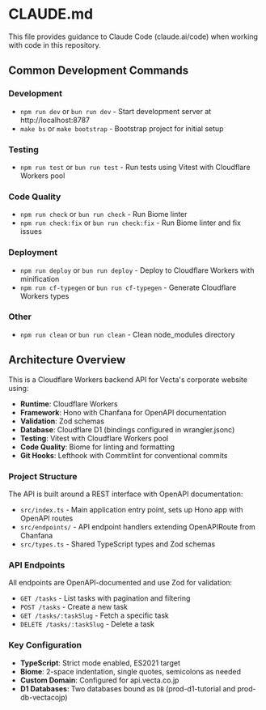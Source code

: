 # CLAUDE.md

This file provides guidance to Claude Code (claude.ai/code) when working with code in this repository.

## Common Development Commands

### Development
- `npm run dev` or `bun run dev` - Start development server at http://localhost:8787
- `make bs` or `make bootstrap` - Bootstrap project for initial setup

### Testing
- `npm run test` or `bun run test` - Run tests using Vitest with Cloudflare Workers pool

### Code Quality
- `npm run check` or `bun run check` - Run Biome linter
- `npm run check:fix` or `bun run check:fix` - Run Biome linter and fix issues

### Deployment
- `npm run deploy` or `bun run deploy` - Deploy to Cloudflare Workers with minification
- `npm run cf-typegen` or `bun run cf-typegen` - Generate Cloudflare Workers types

### Other
- `npm run clean` or `bun run clean` - Clean node_modules directory

## Architecture Overview

This is a Cloudflare Workers backend API for Vecta's corporate website using:

- **Runtime**: Cloudflare Workers
- **Framework**: Hono with Chanfana for OpenAPI documentation
- **Validation**: Zod schemas
- **Database**: Cloudflare D1 (bindings configured in wrangler.jsonc)
- **Testing**: Vitest with Cloudflare Workers pool
- **Code Quality**: Biome for linting and formatting
- **Git Hooks**: Lefthook with Commitlint for conventional commits

### Project Structure

The API is built around a REST interface with OpenAPI documentation:

- `src/index.ts` - Main application entry point, sets up Hono app with OpenAPI routes
- `src/endpoints/` - API endpoint handlers extending OpenAPIRoute from Chanfana
- `src/types.ts` - Shared TypeScript types and Zod schemas

### API Endpoints

All endpoints are OpenAPI-documented and use Zod for validation:
- `GET /tasks` - List tasks with pagination and filtering
- `POST /tasks` - Create a new task
- `GET /tasks/:taskSlug` - Fetch a specific task
- `DELETE /tasks/:taskSlug` - Delete a task

### Key Configuration

- **TypeScript**: Strict mode enabled, ES2021 target
- **Biome**: 2-space indentation, single quotes, semicolons as needed
- **Custom Domain**: Configured for api.vecta.co.jp
- **D1 Databases**: Two databases bound as `DB` (prod-d1-tutorial and prod-db-vectacojp)
